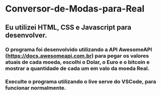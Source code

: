 # Conversor-de-Modas-para-Real

## Eu utilizei HTML, CSS e Javascript para desenvolver.  

### O programa foi desenvolvido utilizando a API AwesomeAPI (https://docs.awesomeapi.com.br) para pegar os valores atuais de cada moeda, escolhi o Dolar, o Euro e o bitcoin e mostrar a quantidade de cada um em valo da moeda Real. 

### Execulte o programa utilizando o live serve do VSCode, para funcionar normalmente.
